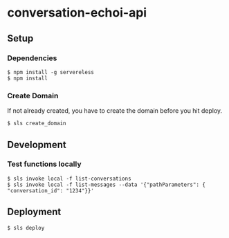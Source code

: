 # conversation-echoi-api

## Setup

### Dependencies
```
$ npm install -g servereless
$ npm install
```

### Create Domain
If not already created, you have to create the domain before you hit deploy.

```
$ sls create_domain
```

## Development

### Test functions locally

```
$ sls invoke local -f list-conversations
$ sls invoke local -f list-messages --data '{"pathParameters": { "conversation_id": "1234"}}'
```

## Deployment

```
$ sls deploy
```

